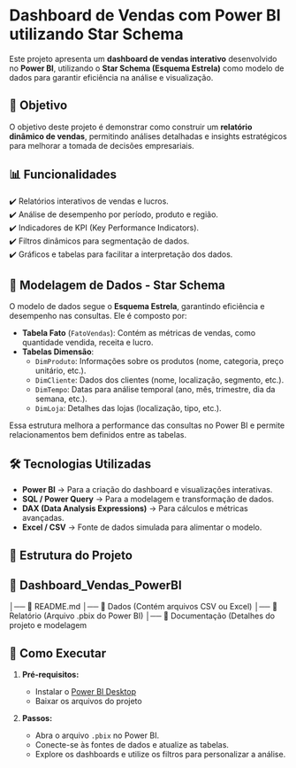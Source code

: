 # Dashboard de Vendas com Power BI utilizando Star Schema

Este projeto apresenta um **dashboard de vendas interativo** desenvolvido no **Power BI**, utilizando o **Star Schema (Esquema Estrela)** como modelo de dados para garantir eficiência na análise e visualização.

## 📌 Objetivo

O objetivo deste projeto é demonstrar como construir um **relatório dinâmico de vendas**, permitindo análises detalhadas e insights estratégicos para melhorar a tomada de decisões empresariais.

## 📊 Funcionalidades

✔️ Relatórios interativos de vendas e lucros.  
✔️ Análise de desempenho por período, produto e região.  
✔️ Indicadores de KPI (Key Performance Indicators).  
✔️ Filtros dinâmicos para segmentação de dados.  
✔️ Gráficos e tabelas para facilitar a interpretação dos dados.  

## 📌 Modelagem de Dados - **Star Schema**  

O modelo de dados segue o **Esquema Estrela**, garantindo eficiência e desempenho nas consultas. Ele é composto por:

- **Tabela Fato** (`FatoVendas`): Contém as métricas de vendas, como quantidade vendida, receita e lucro.
- **Tabelas Dimensão**:
  - `DimProduto`: Informações sobre os produtos (nome, categoria, preço unitário, etc.).
  - `DimCliente`: Dados dos clientes (nome, localização, segmento, etc.).
  - `DimTempo`: Datas para análise temporal (ano, mês, trimestre, dia da semana, etc.).
  - `DimLoja`: Detalhes das lojas (localização, tipo, etc.).
  
Essa estrutura melhora a performance das consultas no Power BI e permite relacionamentos bem definidos entre as tabelas.

## 🛠️ Tecnologias Utilizadas  

- **Power BI** → Para a criação do dashboard e visualizações interativas.  
- **SQL / Power Query** → Para a modelagem e transformação de dados.  
- **DAX (Data Analysis Expressions)** → Para cálculos e métricas avançadas.  
- **Excel / CSV** → Fonte de dados simulada para alimentar o modelo.  

## 📂 Estrutura do Projeto
## 📁 Dashboard_Vendas_PowerBI
│── 📄 README.md
│── 📂 Dados (Contém arquivos CSV ou Excel)
│── 📂 Relatório (Arquivo .pbix do Power BI)
│── 📂 Documentação (Detalhes do projeto e modelagem

## 🚀 Como Executar  

1. **Pré-requisitos:**  
   - Instalar o [Power BI Desktop](https://powerbi.microsoft.com/desktop/)  
   - Baixar os arquivos do projeto  

2. **Passos:**  
   - Abra o arquivo `.pbix` no Power BI.  
   - Conecte-se às fontes de dados e atualize as tabelas.  
   - Explore os dashboards e utilize os filtros para personalizar a análise. 
